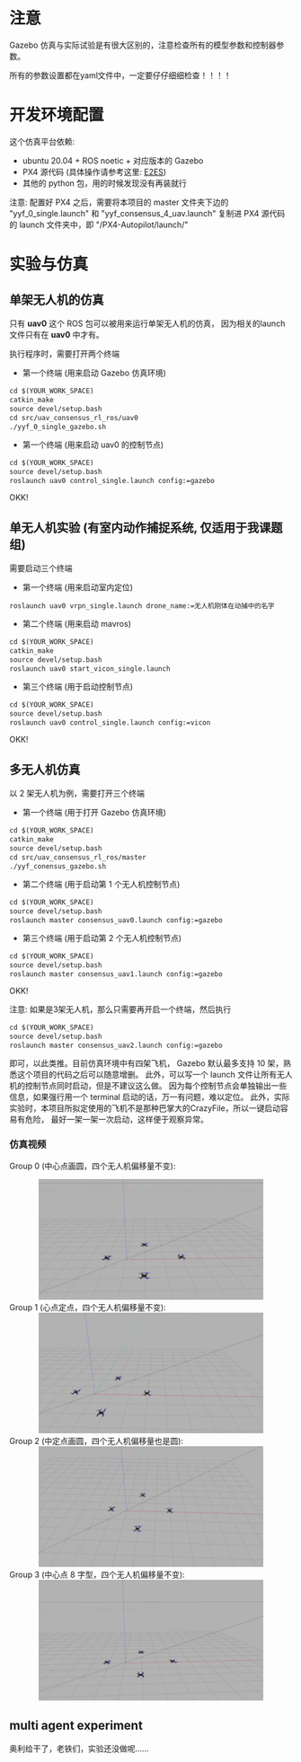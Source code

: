 # 注意

Gazebo 仿真与实际试验是有很大区别的，注意检查所有的模型参数和控制器参数。

所有的参数设置都在yaml文件中，一定要仔仔细细检查！！！！

# 开发环境配置
这个仿真平台依赖:
- ubuntu 20.04 + ROS noetic + 对应版本的 Gazebo
- PX4 源代码 (具体操作请参考这里: [E2ES](https://github.com/HKPolyU-UAV/E2ES/blob/master/install.md))
- 其他的 python 包，用的时候发现没有再装就行

注意: 配置好 PX4 之后，需要将本项目的 master 文件夹下边的 "yyf_0_single.launch" 和
"yyf_consensus_4_uav.launch" 复制进 PX4 源代码的 launch 文件夹中，即 "/PX4-Autopilot/launch/"

# 实验与仿真

## 单架无人机的仿真
只有 **uav0** 这个 ROS 包可以被用来运行单架无人机的仿真，
因为相关的launch文件只有在 **uav0** 中才有。 

执行程序时，需要打开两个终端

- 第一个终端 (用来启动 Gazebo 仿真环境) 

```
cd $(YOUR_WORK_SPACE)
catkin_make
source devel/setup.bash
cd src/uav_consensus_rl_ros/uav0
./yyf_0_single_gazebo.sh
```

- 第一个终端 (用来启动 uav0 的控制节点) 
```
cd $(YOUR_WORK_SPACE)
source devel/setup.bash
roslaunch uav0 control_single.launch config:=gazebo
```
OKK!

## 单无人机实验 (有室内动作捕捉系统, 仅适用于我课题组)
需要启动三个终端 

- 第一个终端 (用来启动室内定位) 
```
roslaunch uav0 vrpn_single.launch drone_name:=无人机刚体在动捕中的名字
```

- 第二个终端 (用来启动 mavros)
```
cd $(YOUR_WORK_SPACE)
catkin_make
source devel/setup.bash
roslaunch uav0 start_vicon_single.launch
```

- 第三个终端 (用于启动控制节点)

```
cd $(YOUR_WORK_SPACE)
source devel/setup.bash
roslaunch uav0 control_single.launch config:=vicon
```

OKK!

## 多无人机仿真
以 2 架无人机为例，需要打开三个终端

- 第一个终端 (用于打开 Gazebo 仿真环境)

```
cd $(YOUR_WORK_SPACE)
catkin_make
source devel/setup.bash
cd src/uav_consensus_rl_ros/master
./yyf_conensus_gazebo.sh
```

- 第二个终端 (用于启动第 1 个无人机控制节点)
```
cd $(YOUR_WORK_SPACE)
source devel/setup.bash
roslaunch master consensus_uav0.launch config:=gazebo
```

- 第三个终端 (用于启动第 2 个无人机控制节点)
```
cd $(YOUR_WORK_SPACE)
source devel/setup.bash
roslaunch master consensus_uav1.launch config:=gazebo
```

OKK!

注意: 如果是3架无人机，那么只需要再开启一个终端，然后执行
```
cd $(YOUR_WORK_SPACE)
source devel/setup.bash
roslaunch master consensus_uav2.launch config:=gazebo
```
即可，以此类推。目前仿真环境中有四架飞机，
Gazebo 默认最多支持 10 架，熟悉这个项目的代码之后可以随意增删。
此外，可以写一个 launch 文件让所有无人机的控制节点同时启动，但是不建议这么做。
因为每个控制节点会单独输出一些信息，如果强行用一个 terminal 启动的话，万一有问题，难以定位。
此外，实际实验时，本项目所拟定使用的飞机不是那种巴掌大的CrazyFile，所以一键启动容易有危险，
最好一架一架一次启动，这样便于观察异常。

### 仿真视频
Group 0 (中心点画圆，四个无人机偏移量不变):
<div align=center>
<img src="https://github.com/Yang-Yefeng/uav_consensus_rl_ros/blob/FJ005/master/gif/four_drone_gazebo_test0.gif" width="400px">
</div>
Group 1 (心点定点，四个无人机偏移量不变):
<div align=center>
<img src="https://github.com/Yang-Yefeng/uav_consensus_rl_ros/blob/FJ005/master/gif/four_drone_gazebo_test1.gif" width="400px">
</div>
Group 2 (中定点画圆，四个无人机偏移量也是圆):
<div align=center>
<img src="https://github.com/Yang-Yefeng/uav_consensus_rl_ros/blob/FJ005/master/gif/four_drone_gazebo_test2.gif" width="400px">
</div>
Group 3 (中心点 8 字型，四个无人机偏移量不变):
<div align=center>
<img src="https://github.com/Yang-Yefeng/uav_consensus_rl_ros/blob/FJ005/master/gif/four_drone_gazebo_test3.gif" width="400px">
</div>

## multi agent experiment
奥利给干了，老铁们，实验还没做呢......
